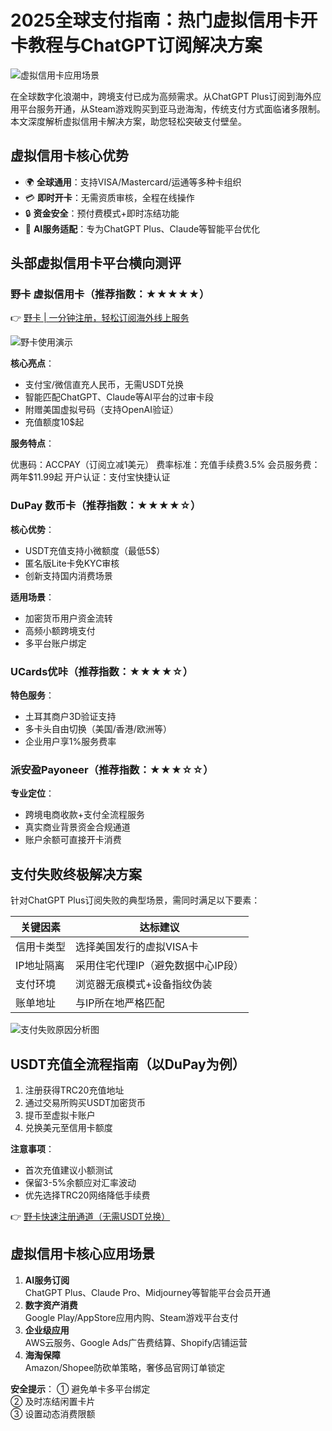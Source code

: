 # 2025全球支付指南：热门虚拟信用卡开卡教程与ChatGPT订阅解决方案

![虚拟信用卡应用场景](https://bbtdd.com/wp-content/uploads/img/85152178181.webp)

在全球数字化浪潮中，跨境支付已成为高频需求。从ChatGPT Plus订阅到海外应用平台服务开通，从Steam游戏购买到亚马逊海淘，传统支付方式面临诸多限制。本文深度解析虚拟信用卡解决方案，助您轻松突破支付壁垒。

## 虚拟信用卡核心优势
- 🌍 **全球通用**：支持VISA/Mastercard/运通等多种卡组织
- 💳 **即时开卡**：无需资质审核，全程在线操作
- 🔒 **资金安全**：预付费模式+即时冻结功能
- 🚀 **AI服务适配**：专为ChatGPT Plus、Claude等智能平台优化

## 头部虚拟信用卡平台横向测评

### 野卡 虚拟信用卡（推荐指数：★★★★★）
👉 [野卡 | 一分钟注册，轻松订阅海外线上服务](https://bbtdd.com/yeka)

![野卡使用演示](https://bbtdd.com/wp-content/uploads/img/5761776387838.webp)

**核心亮点**：
- 支付宝/微信直充人民币，无需USDT兑换
- 智能匹配ChatGPT、Claude等AI平台的过审卡段
- 附赠美国虚拟号码（支持OpenAI验证）
- 充值额度10$起

**服务特点**：

优惠码：ACCPAY（订阅立减1美元）
费率标准：充值手续费3.5%
会员服务费：两年$11.99起
开户认证：支付宝快捷认证


### DuPay 数币卡（推荐指数：★★★★☆）
**核心优势**：
- USDT充值支持小微额度（最低5$）
- 匿名版Lite卡免KYC审核
- 创新支持国内消费场景

**适用场景**：
- 加密货币用户资金流转
- 高频小额跨境支付
- 多平台账户绑定

### UCards优咔（推荐指数：★★★★☆）
**特色服务**：
- 土耳其商户3D验证支持
- 多卡头自由切换（美国/香港/欧洲等）
- 企业用户享1%服务费率

### 派安盈Payoneer（推荐指数：★★★☆☆）
**专业定位**：
- 跨境电商收款+支付全流程服务
- 真实商业背景资金合规通道
- 账户余额可直接开卡消费

## 支付失败终极解决方案
针对ChatGPT Plus订阅失败的典型场景，需同时满足以下要素：

| 关键因素       | 达标建议                           |
|----------------|----------------------------------|
| 信用卡类型     | 选择美国发行的虚拟VISA卡          |
| IP地址隔离     | 采用住宅代理IP（避免数据中心IP段）|
| 支付环境       | 浏览器无痕模式+设备指纹伪装        |
| 账单地址       | 与IP所在地严格匹配                |

![支付失败原因分析图](https://bbtdd.com/wp-content/uploads/img/9163521469.webp)

## USDT充值全流程指南（以DuPay为例）
1. 注册获得TRC20充值地址
2. 通过交易所购买USDT加密货币
3. 提币至虚拟卡账户
4. 兑换美元至信用卡额度

**注意事项**：
- 首次充值建议小额测试
- 保留3-5%余额应对汇率波动
- 优先选择TRC20网络降低手续费

👉 [野卡快速注册通道（无需USDT兑换）](https://bbtdd.com/yeka)

## 虚拟信用卡核心应用场景
1. **AI服务订阅**  
   ChatGPT Plus、Claude Pro、Midjourney等智能平台会员开通
2. **数字资产消费**  
   Google Play/AppStore应用内购、Steam游戏平台支付
3. **企业级应用**  
   AWS云服务、Google Ads广告费结算、Shopify店铺运营
4. **海淘保障**  
   Amazon/Shopee防砍单策略，奢侈品官网订单锁定

**安全提示**：
① 避免单卡多平台绑定  
② 及时冻结闲置卡片  
③ 设置动态消费限额